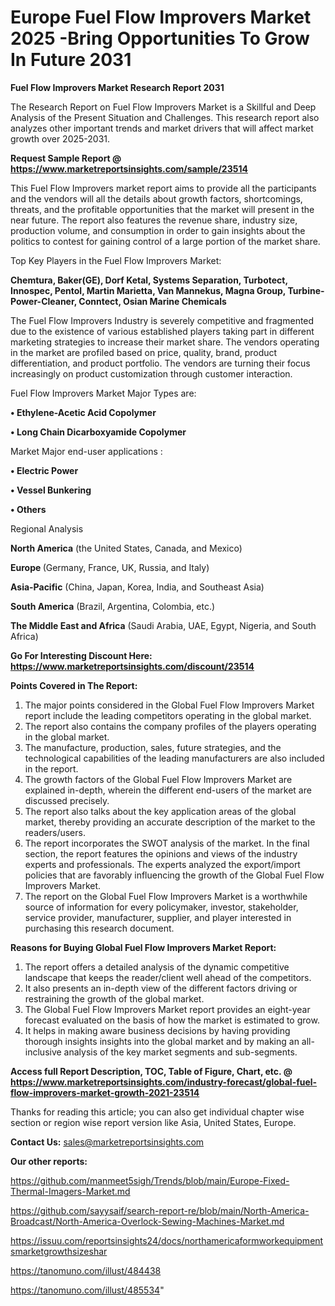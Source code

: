 # Europe Fuel Flow Improvers Market 2025 -Bring Opportunities To Grow In Future 2031

<strong>Fuel Flow Improvers Market Research Report 2031</strong>

The Research Report on Fuel Flow Improvers Market is a Skillful and Deep Analysis of the Present Situation and Challenges. This research report also analyzes other important trends and market drivers that will affect market growth over 2025-2031.

<strong>Request Sample Report @ <a href=https://www.marketreportsinsights.com/sample/23514>https://www.marketreportsinsights.com/sample/23514</a></strong>

This Fuel Flow Improvers market report aims to provide all the participants and the vendors will all the details about growth factors, shortcomings, threats, and the profitable opportunities that the market will present in the near future. The report also features the revenue share, industry size, production volume, and consumption in order to gain insights about the politics to contest for gaining control of a large portion of the market share.

Top Key Players in the Fuel Flow Improvers Market:

<strong>Chemtura, Baker(GE), Dorf Ketal, Systems Separation, Turbotect, Innospec, Pentol, Martin Marietta, Van Mannekus, Magna Group, Turbine-Power-Cleaner, Conntect, Osian Marine Chemicals</strong>

The Fuel Flow Improvers Industry is severely competitive and fragmented due to the existence of various established players taking part in different marketing strategies to increase their market share. The vendors operating in the market are profiled based on price, quality, brand, product differentiation, and product portfolio. The vendors are turning their focus increasingly on product customization through customer interaction.

Fuel Flow Improvers Market Major Types are:

<strong>• Ethylene-Acetic Acid Copolymer

• Long Chain Dicarboxyamide Copolymer</strong>

Market Major end-user applications :

<strong>• Electric Power

• Vessel Bunkering

• Others</strong>

Regional Analysis

</u><strong><b>North America</b></strong> (the United States, Canada, and Mexico)

<strong><b>Europe </b></strong>(Germany, France, UK, Russia, and Italy)

<strong><b>Asia-Pacific</b></strong> (China, Japan, Korea, India, and Southeast Asia)

<strong><b>South America</b></strong> (Brazil, Argentina, Colombia, etc.)

<strong><b>The Middle East and Africa</b></strong> (Saudi Arabia, UAE, Egypt, Nigeria, and South Africa)

<strong>Go For Interesting Discount Here: <a href=https://www.marketreportsinsights.com/discount/23514>https://www.marketreportsinsights.com/discount/23514</a></strong>

<strong>Points Covered in The Report:</strong>
<ol>
  <li>The major points considered in the Global Fuel Flow Improvers Market report include the leading competitors operating in the global market.</li>
  <li>The report also contains the company profiles of the players operating in the global market.</li>
  <li>The manufacture, production, sales, future strategies, and the technological capabilities of the leading manufacturers are also included in the report.</li>
  <li>The growth factors of the Global Fuel Flow Improvers Market are explained in-depth, wherein the different end-users of the market are discussed precisely.</li>
  <li>The report also talks about the key application areas of the global market, thereby providing an accurate description of the market to the readers/users.</li>
  <li>The report incorporates the SWOT analysis of the market. In the final section, the report features the opinions and views of the industry experts and professionals. The experts analyzed the export/import policies that are favorably influencing the growth of the Global Fuel Flow Improvers Market.</li>
  <li>The report on the Global Fuel Flow Improvers Market is a worthwhile source of information for every policymaker, investor, stakeholder, service provider, manufacturer, supplier, and player interested in purchasing this research document.</li>
</ol>
<strong>Reasons for Buying Global Fuel Flow Improvers Market Report:</strong>

<ol>
  <li>The report offers a detailed analysis of the dynamic competitive landscape that keeps the reader/client well ahead of the competitors.</li>
  <li>It also presents an in-depth view of the different factors driving or restraining the growth of the global market.</li>
  <li>The Global Fuel Flow Improvers Market report provides an eight-year forecast evaluated on the basis of how the market is estimated to grow.</li>
  <li>It helps in making aware business decisions by having providing thorough insights insights into the global market and by making an all-inclusive analysis of the key market segments and sub-segments.</li>
</ol>
<strong>Access full Report Description, TOC, Table of Figure, Chart, etc. @ <a href=https://www.marketreportsinsights.com/industry-forecast/global-fuel-flow-improvers-market-growth-2021-23514>https://www.marketreportsinsights.com/industry-forecast/global-fuel-flow-improvers-market-growth-2021-23514</a></strong>


Thanks for reading this article; you can also get individual chapter wise section or region wise report version like Asia, United States, Europe.

<strong>Contact Us:</strong>
sales@marketreportsinsights.com

<strong>Our other reports:</strong>

<a href=https://github.com/manmeet5sigh/Trends/blob/main/Europe-Fixed-Thermal-Imagers-Market.md>https://github.com/manmeet5sigh/Trends/blob/main/Europe-Fixed-Thermal-Imagers-Market.md</a>

<a href=https://github.com/sayysaif/search-report-re/blob/main/North-America-Broadcast/North-America-Overlock-Sewing-Machines-Market.md>https://github.com/sayysaif/search-report-re/blob/main/North-America-Broadcast/North-America-Overlock-Sewing-Machines-Market.md</a>

<a href=https://issuu.com/reportsinsights24/docs/northamericaformworkequipmentsmarketgrowthsizeshar>https://issuu.com/reportsinsights24/docs/northamericaformworkequipmentsmarketgrowthsizeshar</a>

<a href=https://tanomuno.com/illust/484438>https://tanomuno.com/illust/484438</a>

<a href=https://tanomuno.com/illust/485534>https://tanomuno.com/illust/485534</a>"
